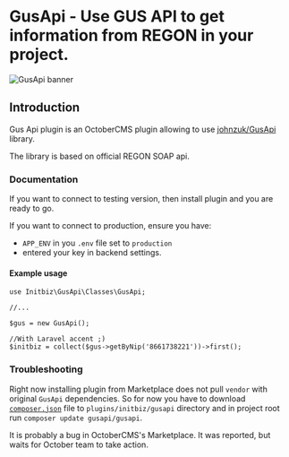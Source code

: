 # GusApi - Use GUS API to get information from REGON in your project. 
![GusApi banner](https://raw.githubusercontent.com/initbizlab/initbizlab.github.io/master/gusapi/assets/images/gusapi-banner.png)

## Introduction

Gus Api plugin is an OctoberCMS plugin allowing to use [johnzuk/GusApi](https://github.com/johnzuk/GusApi) library.

The library is based on official REGON SOAP api.

[//]: # (Documentation)

### Documentation
If you want to connect to testing version, then install plugin and you are ready to go.

If you want to connect to production, ensure you have:
* `APP_ENV` in you `.env` file set to `production`
* entered your key in backend settings.

#### Example usage

    use Initbiz\GusApi\Classes\GusApi;
    
    //...
    
    $gus = new GusApi();
    
    //With Laravel accent ;)
    $initbiz = collect($gus->getByNip('8661738221'))->first();

### Troubleshooting
Right now installing plugin from Marketplace does not pull `vendor` with original `GusApi` dependencies. So for now you have to download [`composer.json`](https://github.com/initbizlab/oc-gusapi-plugin/blob/master/composer.json) file to `plugins/initbiz/gusapi` directory and in project root run `composer update gusapi/gusapi`.

It is probably a bug in OctoberCMS's Marketplace. It was reported, but waits for October team to take action.